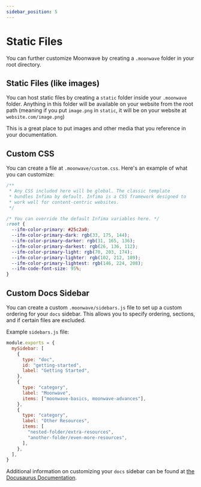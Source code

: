 ```yaml
---
sidebar_position: 5
---
```


# Static Files

You can further customize Moonwave by creating a `.moonwave` folder in your root directory.

## Static Files (like images)

You can host static files by creating a `static` folder inside your `.moonwave` folder. Anything in this folder will be available on your website from the root path (meaning if you put `image.png` in `static`, it will be on your website at `website.com/image.png`)

This is a great place to put images and other media that you reference in your documentation.

## Custom CSS

You can create a file at `.moonwave/custom.css`. Here's an example of what you can customize:

```css
/**
 * Any CSS included here will be global. The classic template
 * bundles Infima by default. Infima is a CSS framework designed to
 * work well for content-centric websites.
 */

/* You can override the default Infima variables here. */
:root {
  --ifm-color-primary: #25c2a0;
  --ifm-color-primary-dark: rgb(33, 175, 144);
  --ifm-color-primary-darker: rgb(31, 165, 136);
  --ifm-color-primary-darkest: rgb(26, 136, 112);
  --ifm-color-primary-light: rgb(70, 203, 174);
  --ifm-color-primary-lighter: rgb(102, 212, 189);
  --ifm-color-primary-lightest: rgb(146, 224, 208);
  --ifm-code-font-size: 95%;
}
```

## Custom Docs Sidebar

You can create a custom `.moonwave/sidebars.js` file to set up a custom ordering for your `docs` sidebar. This allows you to specify ordering, sections, and if certain files are excluded.

Example `sidebars.js` file:

```js
module.exports = {
  mySidebar: [
    {
      type: "doc",
      id: "getting-started",
      label: "Getting Started",
    },
    {
      type: "category",
      label: "Moonwave",
      items: ["moonwave-basics, moonwave-advances"],
    },
    {
      type: "category",
      label: "Other Resources",
      items: [
        "nested-folder/extra-resources",
        "another-folder/even-more-resources",
      ],
    },
  ],
}
```

Additional information on customizing your `docs` sidebar can be found at [the Docusaurus Documentation](https://docusaurus.io/docs/sidebar).
